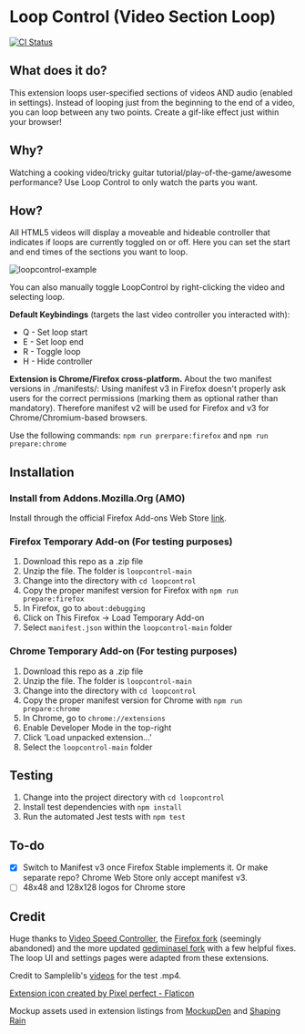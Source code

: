 # Loop Control (Video Section Loop)

[![CI Status](https://github.com/aprestoes/loopcontrol/actions/workflows/main.yml/badge.svg)](https://github.com/aprestoes/loopcontrol/actions/workflows/main.yml)

## What does it do?

This extension loops user-specified sections of videos AND audio (enabled in settings). Instead of looping just from the beginning to the end of a video, you can loop between any two points. Create a gif-like effect just within your browser!

## Why?

Watching a cooking video/tricky guitar tutorial/play-of-the-game/awesome performance? Use Loop Control to only watch the parts you want.

## How?

All HTML5 videos will display a moveable and hideable controller that indicates if loops are currently toggled on or off. Here you can set the start and end times of the sections you want to loop.

![loopcontrol-example](https://user-images.githubusercontent.com/47873094/193581311-85428290-7c9f-4977-9e14-cbf74c44b748.gif)

You can also manually toggle LoopControl by right-clicking the video and selecting loop.

**Default Keybindings** (targets the last video controller you interacted with):
- Q - Set loop start
- E - Set loop end
- R - Toggle loop
- H - Hide controller

**Extension is Chrome/Firefox cross-platform.**
About the two manifest versions in ./manifests/: Using manifest v3 in Firefox doesn't properly ask users for the correct permissions (marking them as optional rather than mandatory). Therefore manifest v2 will be used for Firefox and v3 for Chrome/Chromium-based browsers.

Use the following commands: `npm run prerpare:firefox` and `npm run prepare:chrome`

## Installation

### Install from Addons.Mozilla.Org (AMO)

Install through the official Firefox Add-ons Web Store [link](https://addons.mozilla.org/en-CA/firefox/addon/loopcontrol/).

### Firefox Temporary Add-on (For testing purposes)

1. Download this repo as a .zip file
2. Unzip the file. The folder is `loopcontrol-main`
3. Change into the directory with `cd loopcontrol`
4. Copy the proper manifest version for Firefox with `npm run prepare:firefox`
5. In Firefox, go to `about:debugging`
6. Click on This Firefox -> Load Temporary Add-on
7. Select `manifest.json` within the `loopcontrol-main` folder

### Chrome Temporary Add-on (For testing purposes)

1. Download this repo as a .zip file
2. Unzip the file. The folder is `loopcontrol-main`
3. Change into the directory with `cd loopcontrol`
4. Copy the proper manifest version for Chrome with `npm run prepare:chrome`
5. In Chrome, go to `chrome://extensions`
6. Enable Developer Mode in the top-right
7. Click 'Load unpacked extension...'
8. Select the `loopcontrol-main` folder

## Testing

1. Change into the project directory with `cd loopcontrol`
2. Install test dependencies with `npm install`
3. Run the automated Jest tests with `npm test`

## To-do

-   [x] Switch to Manifest v3 once Firefox Stable implements it. Or make separate repo? Chrome Web Store only accept manifest v3.
-   [ ] 48x48 and 128x128 logos for Chrome store

## Credit

Huge thanks to [Video Speed Controller](https://github.com/igrigorik/videospeed), the [Firefox fork](https://github.com/codebicycle/videospeed) (seemingly abandoned) and the more updated [gediminasel fork](https://github.com/gediminasel/videospeed-firefox) with a few helpful fixes. The loop UI and settings pages were adapted from these extensions.

Credit to Samplelib's [videos](https://samplelib.com/sample-mp4.html) for the test .mp4.

<a href="https://www.flaticon.com/free-icons/update" title="update icons">Extension icon created by Pixel perfect - Flaticon</a>

Mockup assets used in extension listings from [MockupDen](https://mockupden.com) and [Shaping Rain](https://shapingrain.com)
